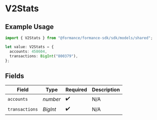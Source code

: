 # V2Stats

## Example Usage

```typescript
import { V2Stats } from "@formance/formance-sdk/sdk/models/shared";

let value: V2Stats = {
  accounts: 458604,
  transactions: BigInt("800379"),
};
```

## Fields

| Field              | Type               | Required           | Description        |
| ------------------ | ------------------ | ------------------ | ------------------ |
| `accounts`         | *number*           | :heavy_check_mark: | N/A                |
| `transactions`     | *BigInt*           | :heavy_check_mark: | N/A                |